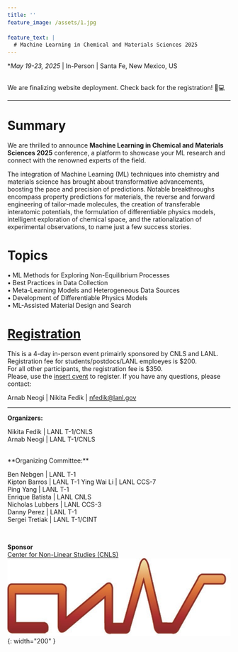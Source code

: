 ```yaml
---
title: ''
feature_image: /assets/1.jpg

feature_text: |
  # Machine Learning in Chemical and Materials Sciences 2025
---
```


**May 19-23, 2025* | In-Person | Santa Fe, New Mexico, US 

<br>   
We are finalizing website deployment.  
Check back for the registration! 🧪💻      

---

# Summary 

We are thrilled to announce **Machine Learning in Chemical and Materials Sciences 2025** conference, a platform to showcase your ML research and connect with the renowned experts of the field.

The integration of Machine Learning (ML) techniques into chemistry and materials science has brought about transformative advancements, boosting the pace and precision of predictions. Notable breakthroughs encompass property predictions for materials, the reverse and forward engineering of tailor-made molecules, the creation of transferable interatomic potentials, the formulation of differentiable physics models, intelligent exploration of chemical space, and the rationalization of experimental observations, to name just a few success stories.


# Topics  
•	ML Methods for Exploring Non-Equilibrium Processes   
•	Best Practices in Data Collection   
•	Meta-Learning Models and Heterogeneous Data Sources    
•	Development of Differentiable Physics Models    
•	ML-Assisted Material Design and Search     



# [Registration](/registration)

This is a 4-day in-person event primairly sponsored by CNLS and LANL.   
Registration fee for students/postdocs/LANL emploeyes is $200.   
For all other participants, the registration fee is $350.  
Please, use the [insert cvent](/registration) to register.
If you have any questions, please contact: 

Arnab Neogi | 
Nikita Fedik   | nfedik@lanl.gov


----------------------------------------
**Organizers:**   

Nikita Fedik   | LANL T-1/CNLS    
Arnab Neogi | LANL T-1/CNLS             

 <br>
**Organizing Committee:**   

Ben Nebgen    | LANL T-1      
Kipton Barros | LANL T-1 
Ying Wai Li |  LANL CCS-7   
Ping Yang | LANL T-1   
Enrique Batista | LANL CNLS   
Nicholas Lubbers | LANL CCS-3   
Danny Perez | LANL T-1   
Sergei Tretiak | LANL T-1/CINT    

 <br>

**Sponsor**  
[Center for Non-Linear Studies (CNLS)](https://cnls.lanl.gov/External/)   
![](/assets/CNLS_logo.jpg){: width="200" }
